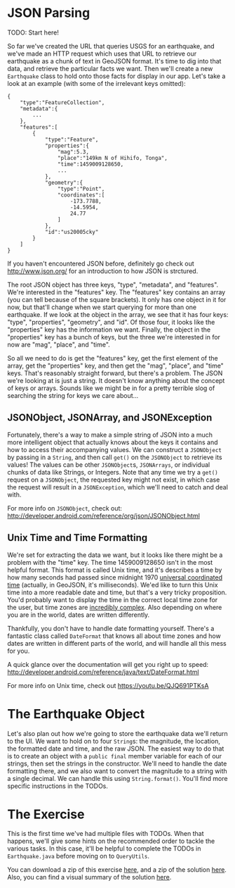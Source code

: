 # JSON Parsing

TODO: Start here!

So far we've created the URL that queries USGS for an earthquake, and we've made an HTTP request which uses that URL to retrieve our earthquake as a chunk of text in GeoJSON format. It's time to dig into that data, and retrieve the particular facts we want. Then we'll create a new `Earthquake` class to hold onto those facts for display in our app. Let's take a look at an example (with some of the irrelevant keys omitted):

    {  
        "type":"FeatureCollection",
        "metadata":{ 
            ...
        },
        "features":[  
            {  
                "type":"Feature",
                "properties":{  
                    "mag":5.3,
                    "place":"149km N of Hihifo, Tonga",
                    "time":1459009128650,
                    ...
                },
                "geometry":{
                    "type":"Point",
                    "coordinates":[
                        -173.7788,
                        -14.5954,
                        24.77
                    ]
                },
                "id":"us20005cky"
            }
        ]
    }

If you haven't encountered JSON before, definitely go check out http://www.json.org/ for an introduction to how JSON is strctured.

The root JSON object has three keys, "type", "metadata", and "features". We're interested in the "features" key. The "features" key contains an array (you can tell because of the square brackets). It only has one object in it for now, but that'll change when we start querying for more than one earthquake. If we look at the object in the array, we see that it has four keys: "type", "properties", "geometry", and "id". Of those four, it looks like the "properties" key has the information we want. Finally, the object in the "properties" key has a bunch of keys, but the three we're interested in for now are "mag", "place", and "time".

So all we need to do is get the "features" key, get the first element of the array, get the "properties" key, and then get the "mag", "place", and "time" keys. That's reasonably straight forward, but there's a problem. The JSON we're looking at is just a string. It doesn't know anything about the concept of keys or arrays. Sounds like we might be in for a pretty terrible slog of searching the string for keys we care about...

## JSONObject, JSONArray, and JSONException

Fortunately, there's a way to make a simple string of JSON into a much more intelligent object that actually knows about the keys it contains and how to access their accompanying values. We can construct a `JSONObject` by passing in a `String`, and then call `get()` on the `JSONObject` to retrieve its values! The values can be other `JSONObject`s, `JSONArrays`, or individual chunks of data like Strings, or Integers. Note that any time we try a `get()` request on a `JSONObject`, the requested key might not exist, in which case the request will result in a `JSONException`, which we'll need to catch and deal with.

For more info on `JSONObject`, check out: http://developer.android.com/reference/org/json/JSONObject.html

## Unix Time and Time Formatting

We're set for extracting the data we want, but it looks like there might be a problem with the "time" key. The time 1459009128650 isn't in the most helpful format. This format is called Unix time, and it's describes a time by how many seconds had passed since midnight 1970 [universal coordinated time](https://en.wikipedia.org/wiki/Coordinated_Universal_Time) (actually, in GeoJSON, it's milliseconds). We'ed like to turn this Unix time into a more readable date and time, but that's a very tricky proposition. You'd probably want to display the time in the correct local time zone for the user, but time zones are [incredibly complex](https://www.youtube.com/watch?v=-5wpm-gesOY). Also depending on where you are in the world, dates are written differently.
  
Thankfully, you don't have to handle date formatting yourself. There's a fantastic class called `DateFormat` that knows all about time zones and how dates are written in different parts of the world, and will handle all this mess for you.

A quick glance over the documentation will get you right up to speed: http://developer.android.com/reference/java/text/DateFormat.html

For more info on Unix time, check out https://youtu.be/QJQ691PTKsA

# The Earthquake Object

Let's also plan out how we're going to store the earthquake data we'll return to the UI. We want to hold on to four `String`s: the magnitude, the location, the formatted date and time, and the raw JSON. The easiest way to do that is to create an object with a `public final` member variable for each of our strings, then set the strings in the constructor. We'll need to handle the date formatting there, and we also want to convert the magnitude to a string with a single decimal. We can handle this using `String.format()`. You'll find more specific instructions in the TODOs.
 
# The Exercise

This is the first time we've had multiple files with TODOs. When that happens, we'll give some hints on the recommended order to tackle the various tasks. In this case, it'll be helpful to complete the TODOs in `Earthquake.java` before moving on to `QueryUtils`. 



You can download a zip of this exercise [here](https://github.com/udacity/ud843-QuakeReport/archive/2.05-Exercise-JsonParsing.zip), and a zip of the solution [here](https://github.com/udacity/ud843-QuakeReport/archive/2.05-Solution-JsonParsing.zip). Also, you can find a visual summary of the solution [here](https://github.com/udacity/ud843-QuakeReport/compare/2.05-Exercise-JsonParsing...2.05-Solution-JsonParsing).

